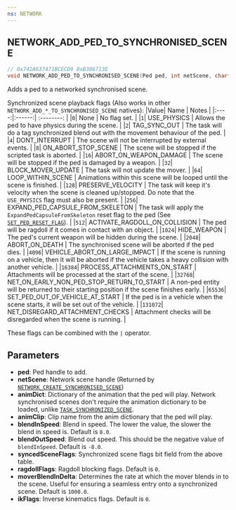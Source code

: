 ```yaml
---
ns: NETWORK
---
```

## NETWORK_ADD_PED_TO_SYNCHRONISED_SCENE

```c
// 0x742A637471BCECD9 0xB386713E
void NETWORK_ADD_PED_TO_SYNCHRONISED_SCENE(Ped ped, int netScene, char* animDict, char* animClip, float blendInSpeed, float blendOutSpeed, int syncedSceneFlags, int ragdollFlags, float moverBlendInDelta, int ikFlags);
```

Adds a ped to a networked synchronised scene.

Synchronized scene playback flags (Also works in other `NETWORK_ADD_*_TO_SYNCHRONISED_SCENE` natives):
|Value| Name | Notes |
|:----:|:------:| :--------: |
|`0`| None | No flag set. |
|`1`| USE_PHYSICS | Allows the ped to have physics during the scene. |
|`2`| TAG_SYNC_OUT | The task will do a tag synchronized blend out with the movement behaviour of the ped. |
|`4`| DONT_INTERRUPT | The scene will not be interrupted by external events. |
|`8`| ON_ABORT_STOP_SCENE | The scene will be stopped if the scripted task is aborted. |
|`16`| ABORT_ON_WEAPON_DAMAGE | The scene will be stopped if the ped is damaged by a weapon. |
|`32`| BLOCK_MOVER_UPDATE | The task will not update the mover. |
|`64`| LOOP_WITHIN_SCENE | Animations within this scene will be looped until the scene is finished. |
|`128`| PRESERVE_VELOCITY | The task will keep it's velocity when the scene is cleaned up/stopped. Do note that the `USE_PHYSICS` flag must also be present. |
|`256`| EXPAND_PED_CAPSULE_FROM_SKELETON | The task will apply the `ExpandPedCapsuleFromSkeleton` reset flag to the ped (See [`SET_PED_RESET_FLAG`](#_0xC1E8A365BF3B29F2)). |
|`512`| ACTIVATE_RAGDOLL_ON_COLLISION | The ped will be ragdoll if it comes in contact with an object. |
|`1024`| HIDE_WEAPON | The ped's current weapon will be hidden during the scene. |
|`2048`| ABORT_ON_DEATH | The synchronised scene will be aborted if the ped dies. |
|`4096`| VEHICLE_ABORT_ON_LARGE_IMPACT | If the scene is running on a vehicle, then it will be aborted if the vehicle takes a heavy collision with another vehicle. |
|`16384`| PROCESS_ATTACHMENTS_ON_START | Attachments will be processed at the start of the scene. |
|`32768`| NET_ON_EARLY_NON_PED_STOP_RETURN_TO_START |  A non-ped entity will be returned to their starting position if the scene finishes early. |
|`65536`| SET_PED_OUT_OF_VEHICLE_AT_START | If the ped is in a vehicle when the scene starts, it will be set out of the vehicle. |
|`131072`| NET_DISREGARD_ATTACHMENT_CHECKS | Attachment checks will be disregarded when the scene is running. |

These flags can be combined with the `|` operator.

## Parameters
* **ped**: Ped handle to add.
* **netScene**: Network scene handle (Returned by [`NETWORK_CREATE_SYNCHRONISED_SCENE`](#_0x7CD6BC4C2BBDD526))
* **animDict**: Dictionary of the animation that the ped will play. Network synchronised scenes don't require the animation dictionary to be loaded, unlike [`TASK_SYNCHRONIZED_SCENE`](#_0xEEA929141F699854).
* **animClip**: Clip name from the anim dictionary that the ped will play.
* **blendInSpeed**: Blend in speed. The lower the value, the slower the blend in speed is. Default is `8.0`.
* **blendOutSpeed**: Blend out speed. This should be the negative value of `blendInSpeed`. Default is `-8.0`.
* **syncedSceneFlags**: Synchronized scene flags bit field from the above table.
* **ragdollFlags**: Ragdoll blocking flags. Default is `0`.
* **moverBlendInDelta**: Determines the rate at which the mover blends in to the scene. Useful for ensuring a seamless entry onto a synchronized scene. Default is `1000.0`.
* **ikFlags**: Inverse kinematics flags. Default is `0`.

